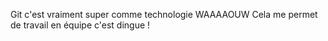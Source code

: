 Git c'est vraiment super comme technologie WAAAAOUW
Cela me permet de travail en équipe c'est dingue ! 